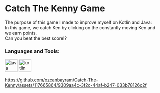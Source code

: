 # Catch The Kenny Game
The purpose of this game I made to improve myself on Kotlin and Java: <br>
In this game, we catch Ken by clicking on the constantly moving Ken and we earn points. <br>
Can you beat the best score!?

<h3 align="left">Languages ​​and Tools:</h3>
<img src = "https://raw.githubusercontent.com/devicons /devicon/master/icons/java/java-original.svg" alt = "java" width = "40" height = "40"/>
<img src = "https://logo-download.com/wp-content/data/images/png/Kotlin-logo.png" alt = "kotlin" width = "40" height = "40"/>

https://github.com/ozcanbayram/Catch-The-Kenny/assets/117665864/9309aa4c-3f2c-44af-b247-033b78126c2f
